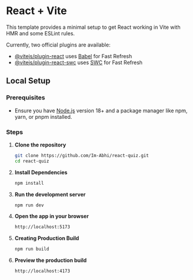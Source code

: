 # React + Vite

This template provides a minimal setup to get React working in Vite with HMR and some ESLint rules.

Currently, two official plugins are available:

- [@vitejs/plugin-react](https://github.com/vitejs/vite-plugin-react/blob/main/packages/plugin-react/README.md) uses [Babel](https://babeljs.io/) for Fast Refresh
- [@vitejs/plugin-react-swc](https://github.com/vitejs/vite-plugin-react-swc) uses [SWC](https://swc.rs/) for Fast Refresh


## Local Setup

### Prerequisites
- Ensure you have [Node.js](https://nodejs.org/en/) version 18+ and a package manager like npm, yarn, or pnpm installed.

### Steps

1. **Clone the repository**
   ```bash
   git clone https://github.com/Im-Abhi/react-quiz.git
   cd react-quiz
2. **Install Dependencies**
   ```bash
   npm install
4. **Run the development server**
   ```bash
   npm run dev
5. **Open the app in your browser**
   ```bash
   http://localhost:5173
6. **Creating Production Build**
   ```bash
   npm run build
7. **Preview the production build**
   ```bash
   http://localhost:4173

